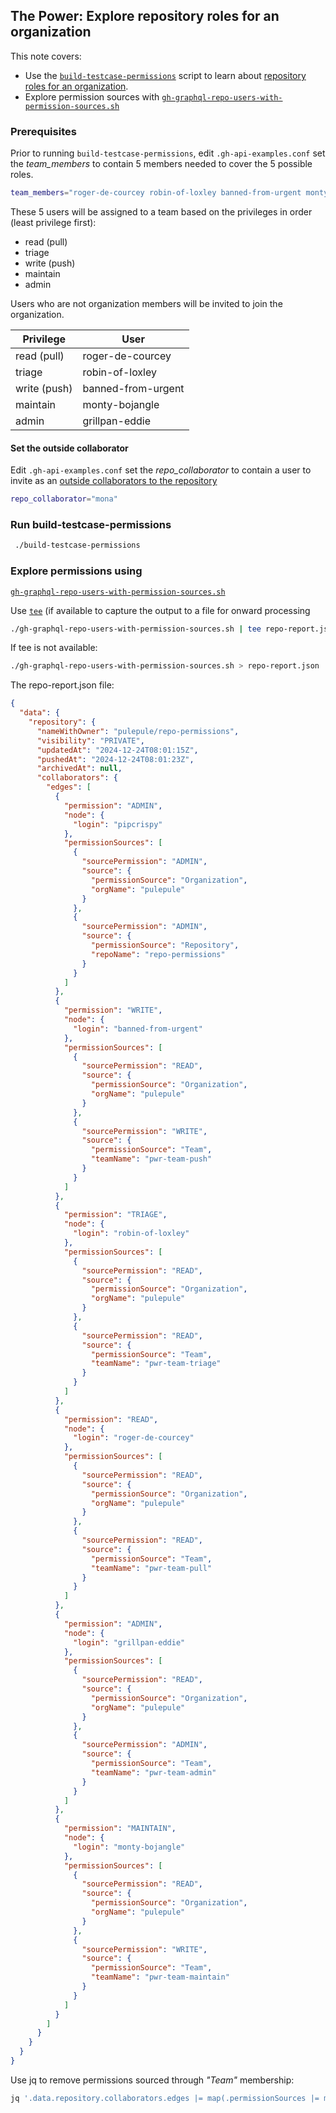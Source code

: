 ## The Power: Explore repository roles for an organization 
This note covers:

- Use the [`build-testcase-permissions`](https://github.com/gm3dmo/the-power/blob/main/build-testcase-permissions) script to learn about [repository roles for an organization](https://docs.github.com/en/organizations/managing-user-access-to-your-organizations-repositories/managing-repository-roles/repository-roles-for-an-organization).
- Explore permission sources with [`gh-graphql-repo-users-with-permission-sources.sh`
](https://github.com/gm3dmo/the-power/blob/main/gh-graphql-repo-users-with-permission-sources.sh)

### Prerequisites
Prior to running `build-testcase-permissions`, edit `.gh-api-examples.conf` set the *team_members* to contain 5 members needed to cover the 5 possible roles. 

```bash
team_members="roger-de-courcey robin-of-loxley banned-from-urgent monty-bojangle grillpan-eddie"
```

These 5 users will be assigned to a team based on the privileges in order (least privilege first):

- read (pull)
- triage
- write (push)
- maintain
- admin

Users who are not organization members will be invited to join the organization.

| Privilege  | User                  |
|------------|-----------------------|
| read (pull)| roger-de-courcey      |
| triage     | robin-of-loxley       |
| write (push)| banned-from-urgent   |
| maintain   | monty-bojangle        |
| admin      | grillpan-eddie        |


#### Set the outside collaborator
Edit `.gh-api-examples.conf` set the *repo_collaborator* to contain a user to invite as an [outside collaborators to the repository](https://docs.github.com/en/enterprise-cloud@latest/organizations/managing-user-access-to-your-organizations-repositories/managing-outside-collaborators/adding-outside-collaborators-to-repositories-in-your-organization)

```bash
repo_collaborator="mona"
```

### Run build-testcase-permissions


```bash
 ./build-testcase-permissions 
```


### Explore permissions using 

[`gh-graphql-repo-users-with-permission-sources.sh`
](https://github.com/gm3dmo/the-power/blob/main/gh-graphql-repo-users-with-permission-sources.sh)

Use [`tee`](https://en.wikipedia.org/wiki/Tee_(command)) (if available to capture the output to a file for onward processing
```bash
./gh-graphql-repo-users-with-permission-sources.sh | tee repo-report.json | jq -r
```

If tee is not available:

```bash
./gh-graphql-repo-users-with-permission-sources.sh > repo-report.json
```

The repo-report.json file:

```json
{
  "data": {
    "repository": {
      "nameWithOwner": "pulepule/repo-permissions",
      "visibility": "PRIVATE",
      "updatedAt": "2024-12-24T08:01:15Z",
      "pushedAt": "2024-12-24T08:01:23Z",
      "archivedAt": null,
      "collaborators": {
        "edges": [
          {
            "permission": "ADMIN",
            "node": {
              "login": "pipcrispy"
            },
            "permissionSources": [
              {
                "sourcePermission": "ADMIN",
                "source": {
                  "permissionSource": "Organization",
                  "orgName": "pulepule"
                }
              },
              {
                "sourcePermission": "ADMIN",
                "source": {
                  "permissionSource": "Repository",
                  "repoName": "repo-permissions"
                }
              }
            ]
          },
          {
            "permission": "WRITE",
            "node": {
              "login": "banned-from-urgent"
            },
            "permissionSources": [
              {
                "sourcePermission": "READ",
                "source": {
                  "permissionSource": "Organization",
                  "orgName": "pulepule"
                }
              },
              {
                "sourcePermission": "WRITE",
                "source": {
                  "permissionSource": "Team",
                  "teamName": "pwr-team-push"
                }
              }
            ]
          },
          {
            "permission": "TRIAGE",
            "node": {
              "login": "robin-of-loxley"
            },
            "permissionSources": [
              {
                "sourcePermission": "READ",
                "source": {
                  "permissionSource": "Organization",
                  "orgName": "pulepule"
                }
              },
              {
                "sourcePermission": "READ",
                "source": {
                  "permissionSource": "Team",
                  "teamName": "pwr-team-triage"
                }
              }
            ]
          },
          {
            "permission": "READ",
            "node": {
              "login": "roger-de-courcey"
            },
            "permissionSources": [
              {
                "sourcePermission": "READ",
                "source": {
                  "permissionSource": "Organization",
                  "orgName": "pulepule"
                }
              },
              {
                "sourcePermission": "READ",
                "source": {
                  "permissionSource": "Team",
                  "teamName": "pwr-team-pull"
                }
              }
            ]
          },
          {
            "permission": "ADMIN",
            "node": {
              "login": "grillpan-eddie"
            },
            "permissionSources": [
              {
                "sourcePermission": "READ",
                "source": {
                  "permissionSource": "Organization",
                  "orgName": "pulepule"
                }
              },
              {
                "sourcePermission": "ADMIN",
                "source": {
                  "permissionSource": "Team",
                  "teamName": "pwr-team-admin"
                }
              }
            ]
          },
          {
            "permission": "MAINTAIN",
            "node": {
              "login": "monty-bojangle"
            },
            "permissionSources": [
              {
                "sourcePermission": "READ",
                "source": {
                  "permissionSource": "Organization",
                  "orgName": "pulepule"
                }
              },
              {
                "sourcePermission": "WRITE",
                "source": {
                  "permissionSource": "Team",
                  "teamName": "pwr-team-maintain"
                }
              }
            ]
          }
        ]
      }
    }
  }
}
```
Use jq to remove permissions sourced through *"Team"* membership:

```bash
jq '.data.repository.collaborators.edges |= map(.permissionSources |= map(select(.source.permissionSource != "Team")))' repo-report.json
 ```




